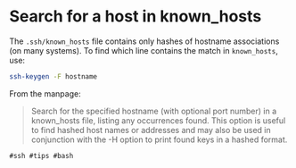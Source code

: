 # Search for a host in known_hosts

The `.ssh/known_hosts` file contains only hashes of hostname associations (on
many systems). To find which line contains the match in `known_hosts`, use:
```bash
ssh-keygen -F hostname
```

From the manpage:

> Search for the specified hostname (with optional port number) in a known_hosts
file, listing any occurrences found.  This option is useful to find hashed host
names or addresses and may also be used in conjunction with the -H option to
print found keys in a hashed format. 

    #ssh #tips #bash
